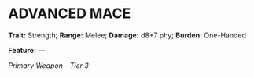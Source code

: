 ﻿---
tags:
  - Item
  - Weapon
name: 'ADVANCED MACE'
trait: 'Strength'
range: 'Melee'
damage: 'd8+7 phy'
burden: 'One-Handed'
feat_name: 
feat_text: 
primary_or_secondary: 'Primary Weapon'
tier: 3
---

# ADVANCED MACE

**Trait:** Strength; **Range:** Melee; **Damage:** d8+7 phy; **Burden:** One-Handed

**Feature:** —

*Primary Weapon - Tier 3*
